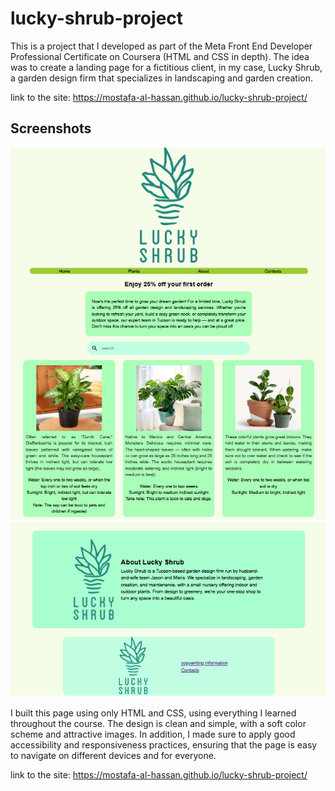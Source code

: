 # lucky-shrub-project
This is a project that I developed as part of the Meta Front End Developer Professional Certificate on Coursera (HTML and CSS in depth). The idea was to create a landing page for a fictitious client, in my case, Lucky Shrub, a garden design firm that specializes in landscaping and garden creation.

link to the site:  https://mostafa-al-hassan.github.io/lucky-shrub-project/
## Screenshots 
![Page Preview](screenshots/screenshot1.png)
![Page Preview](screenshots/screenshot2.png)

I built this page using only HTML and CSS, using everything I learned throughout the course. The design is clean and simple, with a soft color scheme and attractive images.
In addition, I made sure to apply good accessibility and responsiveness practices, ensuring that the page is easy to navigate on different devices and for everyone.

link to the site:  https://mostafa-al-hassan.github.io/lucky-shrub-project/

